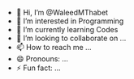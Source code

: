 - 👋 Hi, I’m @WaleedMThabet
- 👀 I’m interested in Programming
- 🌱 I’m currently learning Codes
- 💞️ I’m looking to collaborate on ...
- 📫 How to reach me ...
- 😄 Pronouns: ...
- ⚡ Fun fact: ...

<!---
WaleedMThabet/WaleedMThabet is a ✨ special ✨ repository because its `README.md` (this file) appears on your GitHub profile.
You can click the Preview link to take a look at your changes.
--->
